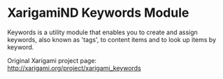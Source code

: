 # XarigamiND Keywords Module

Keywords is a utility module that enables you to create and assign keywords, 
also known as 'tags', to content items and to look up items by keyword. 

Original Xarigami project page: http://xarigami.org/project/xarigami_keywords
